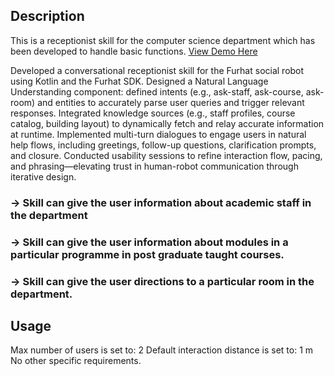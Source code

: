 ## Description
This is a receptionist skill for the computer science department which has been developed to handle basic functions.
[View Demo Here ](https://drive.google.com/file/d/1f49iPS_l7nE0bCZCjTgEBqNc7uazBPah/view)

Developed a conversational receptionist skill for the Furhat social robot using Kotlin and the Furhat SDK.
Designed a Natural Language Understanding component: defined intents (e.g., ask-staff, ask-course, ask-room) and entities to accurately parse user queries and trigger relevant responses.
Integrated knowledge sources (e.g., staff profiles, course catalog, building layout) to dynamically fetch and relay accurate information at runtime.
Implemented multi-turn dialogues to engage users in natural help flows, including greetings, follow-up questions, clarification prompts, and closure.
Conducted usability sessions to refine interaction flow, pacing, and phrasing—elevating trust in human-robot communication through iterative design.

### -> Skill can give the user information about academic staff in the department
### -> Skill can give the user information about modules in a particular programme in post graduate taught courses.
### -> Skill can give the user directions to a particular room in the department.

## Usage
Max number of users is set to: 2
Default interaction distance is set to: 1 m
No other specific requirements. 
